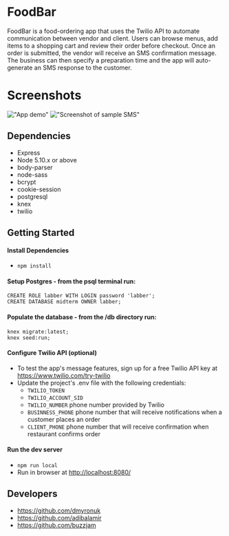 # FoodBar

FoodBar is a food-ordering app that uses the Twilio API to automate communication between vendor and client.  Users can browse menus, add items to a shopping cart and review their order before checkout.  Once an order is submitted, the vendor will receive an SMS confirmation message.  The business can then specify a preparation time and the app will auto-generate an SMS response to the customer.

# Screenshots

!["App demo"](https://github.com/dmyronuk/foodbar/blob/working/docs/demo.gif?raw=true)
!["Screenshot of sample SMS"](https://github.com/dmyronuk/foodbar/blob/working/docs/SMS-sample.jpg?raw=true)


## Dependencies
- Express
- Node 5.10.x or above
- body-parser
- node-sass
- bcrypt
- cookie-session
- postgresql
- knex
- twilio

## Getting Started

#### Install Dependencies
-  `npm install`

#### Setup Postgres - from the psql terminal run:
```
CREATE ROLE labber WITH LOGIN password 'labber';
CREATE DATABASE midterm OWNER labber;
```

#### Populate the database - from the /db directory run:
```
knex migrate:latest;
knex seed:run;
```

#### Configure Twilio API (optional)
- To test the app's message features, sign up for a free Twilio API key at <https://www.twilio.com/try-twilio>
- Update the project's .env file with the following credentials:
    - `TWILIO_TOKEN`
    - `TWILIO_ACCOUNT_SID`
    - `TWILIO_NUMBER` phone number provided by Twilio
    - `BUSINNESS_PHONE` phone number that will receive notifications when a customer places an order
    - `CLIENT_PHONE` phone number that will receive confirmation when restaurant confirms order

#### Run the dev server
- ```npm run local```
- Run in browser at <http://localhost:8080/>

## Developers
- https://github.com/dmyronuk
- https://github.com/adibalamir
- https://github.com/buzzjam
